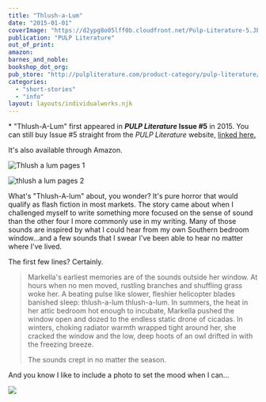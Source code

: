 ```yaml
---
title: "Thlush-a-Lum"
date: "2015-01-01"
coverImage: "https://d2ypg8o05lff0b.cloudfront.net/Pulp-Literature-5.JPG"
publication: "PULP Literature"
out_of_print:
amazon:
barnes_and_noble:
bookshop_dot_org:
pub_store: "http://pulpliterature.com/product-category/pulp-literature/issue-5-winter-2015/"
categories:
  - "short-stories"
  - "info"
layout: layouts/individualworks.njk
---
```


\* "Thlush-A-Lum" first appeared in **_PULP Literature_ Issue #5** in 2015. You can still buy Issue #5 straight from the _PULP Literature_ website, [linked here.](http://pulpliterature.com/product-category/pulp-literature/issue-5-winter-2015/)

It's also available through Amazon.

![Thlush a lum pages 1](https://d2ypg8o05lff0b.cloudfront.net/wp-content/uploads/sites/3/pages/Thlush-a-lum-pages-1-375x500.jpg)

![thlush a lum pages 2](https://d2ypg8o05lff0b.cloudfront.net/wp-content/uploads/sites/3/pages/thlush-a-lum-pages-2-375x500.jpg)

What's "Thlush-A-lum" about, you wonder? It's pure horror that would qualify as flash fiction in most markets. The story came about when I challenged myself to write something more focused on the sense of sound than the other four I more commonly use in my writing. Many of those sounds are inspired by what I could hear from my own Southern bedroom window...and a few sounds that I swear I've been able to hear no matter where I've lived.

The first few lines? Certainly.

> Markella's earliest memories are of the sounds outside her window. At hours when no men moved, rustling branches and shuffling grass woke her. A beating pulse like slower, fleshier helicopter blades banished sleep: thlush-a-lum thlush-a-lum. In summers, the heat in her attic bedroom hot enough to incubate, Markella pushed the window open and dozed to the endless static drone of cicadas. In winters, choking radiator warmth wrapped tight around her, she cracked the window and the low, deep hoots of an owl drifted in with the freezing breeze.
>
> The sounds crept in no matter the season.

And you know I like to include a photo to set the mood when I can...

[![](https://images.unsplash.com/photo-1535231540604-72e8fbaf8cdb?ixlib=rb-1.2.1&q=80&fm=jpg&crop=entropy&cs=tinysrgb&w=1080&fit=max&ixid=eyJhcHBfaWQiOjQ1NDExfQ)](https://images.unsplash.com/photo-1535231540604-72e8fbaf8cdb?ixlib=rb-1.2.1&q=80&fm=jpg&crop=entropy&cs=tinysrgb&w=1080&fit=max&ixid=eyJhcHBfaWQiOjQ1NDExfQ)

